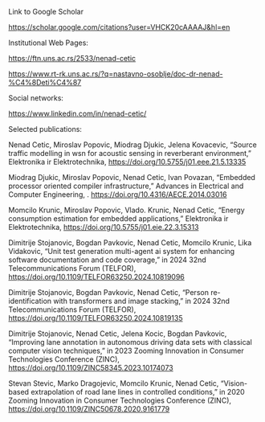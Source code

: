 Link to Google Scholar

https://scholar.google.com/citations?user=VHCK20cAAAAJ&hl=en

Institutional Web Pages:

https://ftn.uns.ac.rs/2533/nenad-cetic

https://www.rt-rk.uns.ac.rs/?q=nastavno-osoblje/doc-dr-nenad-%C4%8Deti%C4%87

Social networks:

https://www.linkedin.com/in/nenad-cetic/

Selected publications:

Nenad Cetic, Miroslav Popovic, Miodrag Djukic, Jelena Kovacevic, “Source traffic modelling in wsn for acoustic sensing in reverberant environment,” Elektronika ir Elektrotechnika, https://doi.org/10.5755/j01.eee.21.5.13335

Miodrag Djukic,  Miroslav Popovic, Nenad Cetic, Ivan Povazan, “Embedded processor oriented compiler infrastructure,” Advances in Electrical and Computer Engineering, . https://doi.org/10.4316/AECE.2014.03016

Momcilo Krunic, Miroslav Popovic, Vlado. Krunic, Nenad Cetic, “Energy consumption estimation for embedded applications,” Elektronika ir Elektrotechnika, https://doi.org/10.5755/j01.eie.22.3.15313

Dimitrije Stojanovic, Bogdan Pavkovic, Nenad Cetic, Momcilo Krunic, Lika Vidakovic, “Unit test generation multi-agent ai system for enhancing software documentation and code coverage,” in 2024 32nd Telecommunications Forum (TELFOR), https://doi.org/10.1109/TELFOR63250.2024.10819096

Dimitrije Stojanovic, Bogdan Pavkovic, Nenad Cetic, “Person re-identification with transformers and image stacking,” in 2024 32nd Telecommunications Forum (TELFOR), https://doi.org/10.1109/TELFOR63250.2024.10819135

Dimitrije Stojanovic, Nenad Cetic, Jelena Kocic, Bogdan Pavkovic, “Improving lane annotation in autonomous driving data sets with classical computer vision techniques,” in 2023 Zooming Innovation in Consumer Technologies Conference (ZINC), https://doi.org/10.1109/ZINC58345.2023.10174073

Stevan Stevic, Marko Dragojevic, Momcilo Krunic, Nenad Cetic, “Vision-based extrapolation of road lane lines in controlled conditions,” in 2020 Zooming Innovation in Consumer Technologies Conference (ZINC), https://doi.org/10.1109/ZINC50678.2020.9161779